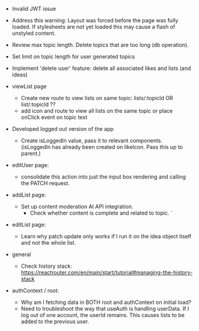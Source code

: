 - Invalid JWT issue

- Address this warning: Layout was forced before the page was fully loaded. If stylesheets are not yet loaded this may cause a flash of unstyled content.

- Review max topic length. Delete topics that are too long (db operation). 
- Set limit on topic length for user generated topics

- Implement 'delete user' feature: delete all associated likes and lists (and ideas)

- viewList page
    - Create new route to view lists on same topic: lists/:topicId OR list/:topicId ??
    - add icon and route to view all lists on the same topic or place onClick event on topic text


- Developed logged out version of the app
    - Create isLoggedIn value, pass it to relevant components. (isLoggedIn has already been created on likeIcon. Pass this up to parent.)


- editUser page:
    - consolidate this action into just the input box rendering and calling the PATCH request. 

- addList page:
    - Set up content moderation AI API integration.
        - Check whether content is complete and related to topic. 
`
- editList page:
    - Learn why patch update only works if I run it on the idea object itself and not the whole list. 


- general
    - Check history stack: https://reactrouter.com/en/main/start/tutorial#managing-the-history-stack

- authContext / root:
    - Why am I fetching data in BOTH root and authContext on initial load?
    - Need to troubleshoot the way that useAuth is handling userData. 
        If I log out of one account, the userId remains. This causes lists to be added to the previous user. 


